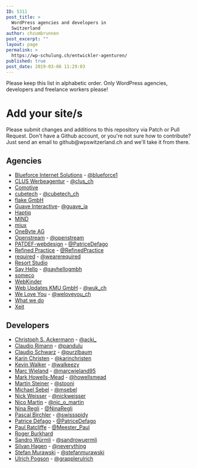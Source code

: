 ```yaml
---
ID: 5311
post_title: >
  WordPress agencies and developers in
  Switzerland
author: chzumbrunnen
post_excerpt: ""
layout: page
permalink: >
  https://wp-schulung.ch/entwickler-agenturen/
published: true
post_date: 2019-03-06 11:29:03
---
```

Please keep this list in alphabetic order. Only WordPress agencies, developers and freelance workers please!
<h1>Add your site/s</h1>
Please submit changes and additions to this repository via Patch or Pull Request. Don't have a Github account, or you're not sure how to contribute? Just send an email to github@wpswitzerland.ch and we'll take it from there.
<h2>Agencies</h2>
<ul>
 	<li><a href="https://www.blueforce.ch/">Blueforce Internet Solutions</a> - <a href="https://twitter.com/blueforce1">@blueforce1</a></li>
 	<li><a href="https://clus.ch/">CLUS Werbeagentur</a> - <a href="https://twitter.com/clus_ch">@clus_ch</a></li>
 	<li><a href="https://www.comotive.ch/">Comotive</a></li>
 	<li><a href="https://www.cubetech.ch/">cubetech</a> - <a href="https://twitter.com/cubetech_ch">@cubetech_ch</a></li>
 	<li><a href="https://flake.ch/">flake GmbH</a></li>
 	<li><a href="https://www.guaveinteractive.ch/">Guave Interactive</a>- <a href="https://twitter.com/guave_ia">@guave_ia</a></li>
 	<li><a href="https://haptiq.studio/">Haptiq</a></li>
 	<li><a href="https://www.mind.ch/">MIND</a></li>
 	<li><a href="http://miux.ch/">miux</a></li>
 	<li><a href="https://www.onebyte.ch">OneByte AG</a></li>
 	<li><a href="https://www.openstream.ch/">Openstream</a> - <a href="https://twitter.com/openstream">@openstream</a></li>
 	<li><a href="https://patdef-webdesign.ch">PATDEF-webdesign</a> - <a href="https://twitter.com/PatriceDefago">@PatriceDefago</a></li>
 	<li><a href="https://www.refinedpractice.com/">Refined Practice</a> - <a href="https://twitter.com/RefinedPractice">@RefinedPractice</a></li>
 	<li><a href="https://required.com/">required</a> - <a href="https://twitter.com/wearerequired">@wearerequired</a></li>
 	<li><a href="http://resortstudio.ch/digital/">Resort Studio</a></li>
 	<li><a href="https://sayhello.ch">Say Hello</a> - <a href="https://twitter.com/sayhellogmbh">@sayhellogmbh</a></li>
 	<li><a href="https://someco.ch">someco</a></li>
 	<li><a href="https://www.webkinder.ch/">WebKinder</a></li>
 	<li><a href="https://wuk.ch/">Web Updates KMU GmbH</a> - <a href="https://twitter.com/wuk_ch">@wuk_ch</a></li>
 	<li><a href="https://www.weloveyou.ch/">We Love You</a> - <a href="https://twitter.com/weloveyou_ch">@weloveyou_ch</a></li>
 	<li><a href="https://www.whatwedo.ch/">What we do</a></li>
 	<li><a href="http://www.xeit.ch/">Xeit</a></li>
</ul>
<h2>Developers</h2>
<ul>
 	<li><a href="https://www.cubetech.ch/cubetech/team/christoph-s-ackermann/">Christoph S. Ackermann</a> - <a href="https://twitter.com/acki_">@acki_</a></li>
 	<li><a href="http://claudiorimann.ch/">Claudio Rimann</a> - <a href="https://twitter.com/pandulu">@pandulu</a></li>
 	<li><a href="https://www.claudioschwarz.com/">Claudio Schwarz</a> - <a href="https://twitter.com/purzlbaum">@purzlbaum</a></li>
 	<li><a href="http://karinchristen.com/">Karin Christen</a> - <a href="https://twitter.com/karinchristen">@karinchristen</a></li>
 	<li><a href="http://kevinwalker.ch/">Kevin Walker</a> - <a href="https://twitter.com/walkeezy">@walkeezy</a></li>
 	<li><a href="http://www.marcwieland.ch/">Marc Wieland</a> - <a href="https://twitter.com/marcwieland95">@marcwieland95</a></li>
 	<li><a href="https://permanenttourist.ch/topic/wordpress/">Mark Howells-Mead</a> - <a href="https://twitter.com/howellsmead">@howellsmead</a></li>
 	<li><a href="https://profiles.wordpress.org/webstooni">Martin Steiner</a> - <a href="https://twitter.com/stooni">@stooni</a></li>
 	<li><a href="http://sebel.ch">Michael Sebel</a> - <a href="https://twitter.com/msebel">@msebel</a></li>
 	<li><a href="https://nick.weisser.me/">Nick Weisser</a> - <a href="https://twitter.com/nickweisser">@nickweisser</a></li>
 	<li><a href="http://nicomartin.ch">Nico Martin</a> - <a href="https://twitter.com/nic_o_martin">@nic_o_martin</a></li>
 	<li><a href="https://ninaregli.com">Nina Regli</a> - <a href="https://twitter.com/ninaregli">@NinaRegli</a></li>
 	<li><a href="https://pascalbirchler.com/">Pascal Birchler</a> - <a href="https://twitter.com/swissspidy">@swissspidy</a></li>
 	<li><a href="https://patdef-webdesign.ch">Patrice Défago</a> - <a href="https://twitter.com/PatriceDefago">@PatriceDefago</a></li>
 	<li><a href="https://www.refinedpractice.com/">Paul Ratcliffe</a> - <a href="https://twitter.com/Meester_Paul">@Meester_Paul</a></li>
 	<li><a href="http://rogerburkhard.com/de/">Roger Burkhard</a></li>
 	<li><a href="https://www.sandrowuermli.ch">Sandro Würmli</a> - <a href="https://www.twitter.com/sandrowuermli">@sandrowuermli</a></li>
 	<li><a href="http://silvanhagen.com/">Silvan Hagen</a> - <a href="https://twitter.com/neverything">@neverything</a></li>
 	<li><a href="https://wuk.ch/kontakt/team/">Stefan Murawski</a> - <a href="https://twitter.com/stefanmurawski">@stefanmurawski</a></li>
 	<li><a href="http://ulrich.pogson.ch/">Ulrich Pogson</a> - <a href="https://twitter.com/grapplerulrich">@grapplerulrich</a></li>
</ul>
